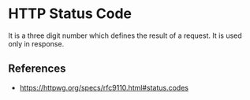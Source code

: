 # HTTP Status Code

It is a three digit number which defines the result of a request. It is used only in response.

## References

- https://httpwg.org/specs/rfc9110.html#status.codes
